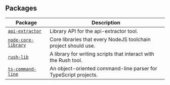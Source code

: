 ## Packages

|  Package | Description |
|  --- | --- |
|  [`api-extractor`](./api-extractor.md) | Library API for the api-extractor tool. |
|  [`node-core-library`](./node-core-library.md) | Core libraries that every NodeJS toolchain project should use. |
|  [`rush-lib`](./rush-lib.md) | A library for writing scripts that interact with the Rush tool. |
|  [`ts-command-line`](./ts-command-line.md) | An object-oriented command-line parser for TypeScript projects. |

